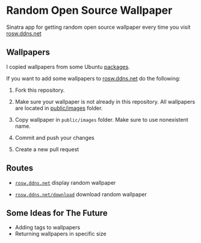 # Random Open Source Wallpaper

Sinatra app for getting random open source wallpaper every time you visit [rosw.ddns.net](http://rosw.ddns.net)

## Wallpapers

I copied wallpapers from some Ubuntu [packages](http://packages.ubuntu.com/trusty/ubuntu-wallpapers).

If you want to add some wallpapers to [rosw.ddns.net](http://rosw.ddns.net) do the following:

1. Fork this repository.

2. Make sure your wallpaper is not already in this repository. All wallpapers are located in [public/images](https://github.com/hermanzdosilovic/random-open-source-wallpaper/tree/master/public/images) folder.

3. Copy wallpaper in `public/images` folder. Make sure to use nonexistent name.

4. Commit and push your changes

5. Create a new pull request

## Routes

* [`rosw.ddns.net`](http://rosw.ddns.net) display random wallpaper

* [`rosw.ddns.net/download`](http://rosw.ddns.net/download) download random wallpaper


## Some Ideas for The Future

* Adding tags to wallpapers
* Returning wallpapers in specific size

